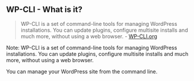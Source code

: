 ## WP-CLI - What is it?

> WP-CLI is a set of command-line tools for managing WordPress installations. You can update plugins, configure multisite installs and much more, without using a web browser. - [WP-CLI.org](http://wp-cli.org/)

Note:
WP-CLI is a set of command-line tools for managing WordPress installations. You can update plugins, configure multisite installs and much more, without using a web browser.

You can manage your WordPress site from the command line.